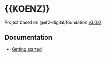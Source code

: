 # {{KOENZ}}

Project based on @ef2-digital/foundation [v3.0.0](https://github.com/ef2-digital/foundation/releases/tag/v3.0.0)

## Documentation

- [Getting started](https://explorer-docs.vercel.app/)
